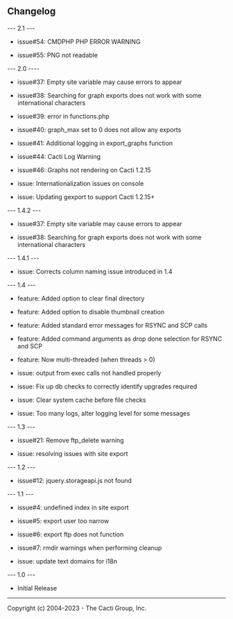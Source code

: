 ## Changelog

--- 2.1 ---

- issue#54: CMDPHP PHP ERROR WARNING

- issue#55: PNG not readable


--- 2.0 ----

- issue#37: Empty site variable may cause errors to appear

- issue#38: Searching for graph exports does not work with some international
  characters

- issue#39: error in functions.php

- issue#40: graph_max set to 0 does not allow any exports

- issue#41: Additional logging in export_graphs function

- issue#44: Cacti Log Warning

- issue#46: Graphs not rendering on Cacti 1.2.15

- issue: Internationalization issues on console

- issue: Updating gexport to support Cacti 1.2.15+


--- 1.4.2 ---

- issue#37: Empty site variable may cause errors to appear

- issue#38: Searching for graph exports does not work with some international
  characters


--- 1.4.1 ---

- issue: Corrects column naming issue introduced in 1.4


--- 1.4 ---

- feature: Added option to clear final directory

- feature: Added option to disable thumbnail creation

- feature: Added standard error messages for RSYNC and SCP calls

- feature: Added command arguments as drop done selection for RSYNC and SCP

- feature: Now multi-threaded (when threads > 0)

- issue: output from exec calls not handled properly

- issue: Fix up db checks to correctly identify upgrades required

- issue: Clear system cache before file checks

- issue: Too many logs, alter logging level for some messages


--- 1.3 ---

- issue#21: Remove ftp_delete warning

- issue: resolving issues with site export


--- 1.2 ---

- issue#12: jquery.storageapi.js not found


--- 1.1 ---

- issue#4: undefined index in site export

- issue#5: export user too narrow

- issue#6: export ftp does not function

- issue#7: rmdir warnings when performing cleanup

- issue: update text domains for i18n


--- 1.0 ---

- Initial Release

-----------------------------------------------
Copyright (c) 2004-2023 - The Cacti Group, Inc.
